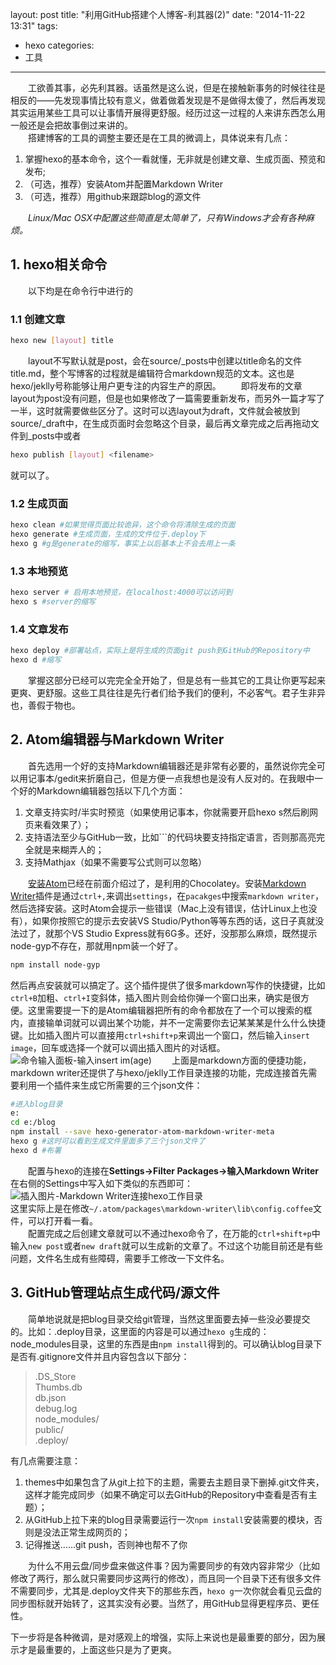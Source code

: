 layout: post
title: "利用GitHub搭建个人博客-利其器(2)"
date: "2014-11-22 13:31"
tags:
- hexo
categories:
- 工具
---

　　工欲善其事，必先利其器。话虽然是这么说，但是在接触新事务的时候往往是相反的——先发现事情比较有意义，做着做着发现是不是做得太傻了，然后再发现其实运用某些工具可以让事情开展得更舒服。经历过这一过程的人来讲东西怎么用一般还是会把故事倒过来讲的。  
　　搭建博客的工具的调整主要还是在工具的微调上，具体说来有几点：
1. 掌握hexo的基本命令，这个一看就懂，无非就是创建文章、生成页面、预览和发布;
2. （可选，推荐）安装Atom并配置Markdown Writer
3. （可选，推荐）用github来跟踪blog的源文件

　　_Linux/Mac OSX中配置这些简直是太简单了，只有Windows才会有各种麻烦。_

## 1. hexo相关命令
　　以下均是在命令行中进行的
### 1.1 创建文章
```sh
hexo new [layout] title
```
　　layout不写默认就是post，会在source/_posts中创建以title命名的文件title.md，整个写博客的过程就是编辑符合markdown规范的文本。这也是hexo/jeklly号称能够让用户更专注的内容生产的原因。
　　即将发布的文章layout为post没有问题，但是也如果修改了一篇需要重新发布，而另外一篇才写了一半，这时就需要做些区分了。这时可以选layout为draft，文件就会被放到source/_draft中，在生成页面时会忽略这个目录，最后再文章完成之后再拖动文件到_posts中或者
```sh
hexo publish [layout] <filename>
```
就可以了。
### 1.2 生成页面
```sh
hexo clean #如果觉得页面比较诡异，这个命令将清除生成的页面
hexo generate #生成页面，生成的文件位于.deploy下
hexo g #g是generate的缩写，事实上以后基本上不会去用上一条
```
### 1.3 本地预览
```sh
hexo server # 启用本地预览，在localhost:4000可以访问到
hexo s #server的缩写
```
### 1.4 文章发布
```sh
hexo deploy #部署站点，实际上是将生成的页面git push到GitHub的Repository中
hexo d #缩写
```
　　掌握这部分已经可以完完全全开始了，但是总有一些其它的工具让你更写起来更爽、更舒服。这些工具往往是先行者们给予我们的便利，不必客气。君子生非异也，善假于物也。

## 2. Atom编辑器与Markdown Writer
　　首先选用一个好的支持Markdown编辑器还是非常有必要的，虽然说你完全可以用记事本/gedit来折磨自己，但是方便一点我想也是没有人反对的。在我眼中一个好的Markdown编辑器包括以下几个方面：
1. 文章支持实时/半实时预览（如果使用记事本，你就需要开启hexo s然后刷网页来看效果了）；
2. 支持语法至少与GitHub一致，比如\`\`\`的代码块要支持指定语言，否则那高亮完全就是来糊弄人的；
3. 支持Mathjax（如果不需要写公式则可以忽略）

　　[安装Atom](2014/11/22/利用GitHub搭建个人博客-工具准备/index.html)已经在前面介绍过了，是利用的Chocolatey。安装[Markdown Writer](https://github.com/zhuochun/md-writer)插件是通过`ctrl+,`来调出`settings`，在`pacakges`中搜索`markdown writer`，然后选择安装。这时Atom会提示一些错误（Mac上没有错误，估计Linux上也没有），如果你按照它的提示去安装VS Studio/Python等等东西的话，这日子真就没法过了，就那个VS Studio Express就有6G多。还好，没那那么麻烦，既然提示node-gyp不存在，那就用npm装一个好了。
```sh
npm install node-gyp
```
然后再点安装就可以搞定了。这个插件提供了很多markdown写作的快捷键，比如`ctrl+B`加粗、`ctrl+I`变斜体，插入图片则会给你弹一个窗口出来，确实是很方便。这里需要提一下的是Atom编辑器把所有的命令都放在了一个可以搜索的框内，直接输单词就可以调出某个功能，并不一定需要你去记某某某是什么什么快捷键。比如插入图片可以直接用`ctrl+shift+p`来调出一个窗口，然后输入`insert image`，回车或选择一个就可以调出插入图片的对话框。
![命令输入面板-输入insert im(age)](http://du00.qiniudn.com/2014/11/命令输入面板-insert_im.png)
　　上面是markdown方面的便捷功能，markdown writer还提供了与hexo/jeklly工作目录连接的功能，完成连接首先需要利用一个插件来生成它所需要的三个json文件：
```sh
#进入blog目录
e:
cd e:/blog
npm install --save hexo-generator-atom-markdown-writer-meta
hexo g #这时可以看到生成文件里面多了三个json文件了
hexo d #布署
```
　　配置与hexo的连接在**Settings->Filter Packages->输入Markdown Writer**在右侧的Settings中写入如下类似的东西即可：  
![插入图片-Markdown Writer连接hexo工作目录](http://du00.qiniudn.com/2014/11/markdown_writer的hexo设置.png)  
这里实际上是在修改`~/.atom/packages\markdown-writer\lib\config.coffee`文件，可以打开看一看。  
　　配置完成之后创建文章就可以不通过hexo命令了，在万能的`ctrl+shift+p`中输入`new post`或者`new draft`就可以生成新的文章了。不过这个功能目前还是有些问题，文件名生成有些障碍，需要手工修改一下文件名。

## 3. GitHub管理站点生成代码/源文件
　　简单地说就是把blog目录交给git管理，当然这里面要去掉一些没必要提交的。比如：.deploy目录，这里面的内容是可以通过`hexo g`生成的：node_modules目录，这里的东西是由`npm install`得到的。可以确认blog目录下是否有.gitignore文件并且内容包含以下部分：
>.DS_Store  
Thumbs.db  
db.json  
debug.log  
node_modules/  
public/  
.deploy/

有几点需要注意：
1. themes中如果包含了从git上拉下的主题，需要去主题目录下删掉.git文件夹，这样才能完成同步（如果不确定可以去GitHub的Repository中查看是否有主题）；
2. 从GitHub上拉下来的blog目录需要运行一次`npm install`安装需要的模块，否则是没法正常生成网页的；
3. 记得推送……git push，否则神也帮不了你  

　　为什么不用云盘/同步盘来做这件事？因为需要同步的有效内容非常少（比如修改了两行，那么就只需要同步这两行的修改），而且同一个目录下还有很多文件不需要同步，尤其是.deploy文件夹下的那些东西，`hexo g`一次你就会看见云盘的同步图标就开始转了，这其实没有必要。当然了，用GitHub显得更程序员、更任性。

下一步将是各种微调，是对感观上的增强，实际上来说也是最重要的部分，因为展示才是最重要的，上面这些只是为了更爽。
